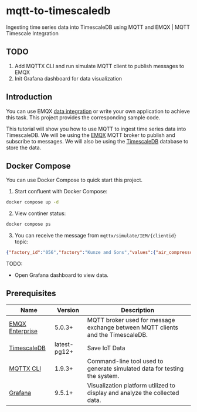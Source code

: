 # mqtt-to-timescaledb

Ingesting time series data into TimescaleDB using MQTT and EMQX | MQTT Timescale Integration

## TODO

1. Add MQTTX CLI and run simulate MQTT client to publish messages to EMQX
2. Init Grafana dashboard for data visualization

## Introduction

You can use EMQX [data integration](https://www.emqx.com/en/solutions/mqtt-data-integration) or write your own application to achieve this task. This project provides the corresponding sample code.

This tutorial will show you how to use MQTT to ingest time series data into TimescaleDB. We will be using the [EMQX](https://www.emqx.io/) MQTT broker to publish and subscribe to messages. We will also be using the [TimescaleDB](https://www.timescale.com/) database to store the data.

## Docker Compose

You can use Docker Compose to quick start this project.

1. Start confluent with Docker Compose:

```bash
docker compose up -d
```

2. View continer status:

```bash
docker compose ps
```

3. You can receive the message from `mqttx/simulate/IEM/{clientid}` topic:

```json
{"factory_id":"056","factory":"Kunze and Sons","values":{"air_compressor_1":3.07,"air_compressor_2":5.19,"lighting":0.96,"cooling_equipment":20.75,"heating_equipment":45.26,"conveyor":8.36,"coating_equipment":4.6,"inspection_equipment":1.8,"welding_equipment":4.88,"packaging_equipment":5.62,"cutting_equipment":15.67},"timestamp":1684145357169}
```

TODO:
- Open Grafana dashboard to view data.

## Prerequisites

| Name      | Version | Description                                                                      |
| --------- | ------- | -------------------------------------------------------------------------------- |
| [EMQX Enterprise](https://www.emqx.com/en/products/emqx)      | 5.0.3+  | MQTT broker used for message exchange between MQTT clients and the TimescaleDB. |
| [TimescaleDB](https://www.timescale.com/)     | latest-pg12+  | Save IoT Data     |
| [MQTTX CLI](https://mqttx.app/cli) | 1.9.3+  | Command-line tool used to generate simulated data for testing the system.        |
| [Grafana](https://grafana.com/)   | 9.5.1+  | Visualization platform utilized to display and analyze the collected data.       |